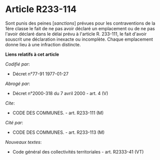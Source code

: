# Article R233-114

Sont punis des peines [*sanctions*] prévues pour les contraventions de la 1ère classe le fait de ne pas avoir déclaré un
emplacement ou de ne pas l'avoir déclaré dans le délai prévu à l'article R. 233-111, le fait d'avoir souscrit une déclaration
inexacte ou incomplète. Chaque emplacement donne lieu à une infraction distincte.

**Liens relatifs à cet article**

_Codifié par_:

  - Décret n°77-91 1977-01-27

_Abrogé par_:

  - Décret n°2000-318 du 7 avril 2000 - art. 4 (V)

_Cite_:

  - CODE DES COMMUNES. - art. R233-111 (M)

_Cité par_:

  - CODE DES COMMUNES. - art. R233-113 (M)

_Nouveaux textes_:

  - Code général des collectivités territoriales - art. R2333-41 (VT)
